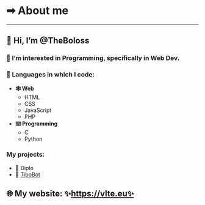 # ➡ About me
---
## 👋 Hi, I’m @TheBoloss

### 👀 I’m interested in **Programming**, specifically in **Web Dev**.

### 📃 Languages in which I code:
- **🕸️ Web**
  - HTML
  - CSS
  - JavaScript
  - PHP
- **⌨️ Programming**
  - C
  - Python

### My projects:
- 🦖 Diplo
- 🤖 [TiboBot](https://app.vlte.eu)

## 🌐 My website: ✨https://vlte.eu✨

<!---
TheBoloss/TheBoloss is a ✨ special ✨ repository because its `README.md` (this file) appears on your GitHub profile.
You can click the Preview link to take a look at your changes.
--->

